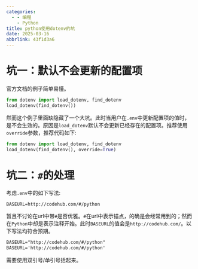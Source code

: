 ```yaml
---
categories:
  - - 编程
    - Python
title: python使用dotenv的坑
date: 2025-03-16
abbrlink: 43f1d3a6
---
```


# 坑一：默认不会更新的配置项

官方文档的例子简单易懂。

```python
from dotenv import load_dotenv, find_dotenv
load_dotenv(find_dotenv())
```

然而这个例子里面缺隐藏了一个大坑。此时当用户在`.env`中更新配置项的值时，是不会生效的。原因是`load_dotenv`默认不会更新已经存在的配置项。推荐使用`override`参数，推荐代码如下:

```python
from dotenv import load_dotenv, find_dotenv
load_dotenv(find_dotenv(), override=True)
```

# 坑二：`#`的处理

考虑`.env`中的如下写法:

```env
BASEURL=http://codehub.com/#/python
```

暂且不讨论在url中带`#`是否优雅。`#`在url中表示锚点，的确是会经常用到的；然而在`Python`中却是表示注释开始。此时`BASEURL`的值会是`http://codehub.com/`。以下写法均符合预期。

```latex
BASEURL="http://codehub.com/#/python"
BASEURL='http://codehub.com/#/python'
```

需要使用双引号/单引号括起来。

